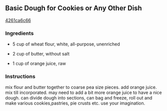 ## Basic Dough for Cookies or Any Other Dish

[4261ca6c66](http://www.food.com/recipe/basic-dough-for-cookies-or-any-other-dish-338227)

### Ingredients

 - 5 cup of wheat flour, white, all-purpose, unenriched

 - 2 cup of butter, without salt

 - 1 cup of orange juice, raw

### Instructions

mix flour and butter together to coarse pea size pieces. add orange juice. mix till incorporated. may need to add a bit more orange juice to have a nice dough. can divide dough into sections, can bag and freeze, roll out and make various cookies,pastries, pie crusts etc. use your imagination.